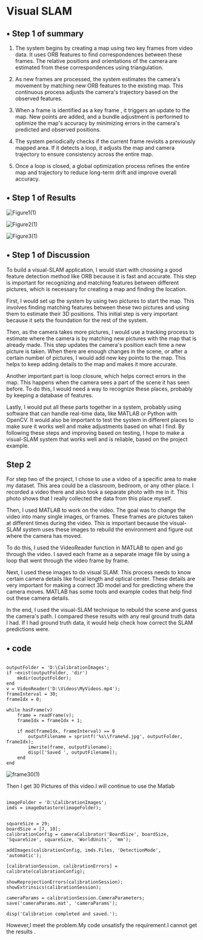 #  Visual SLAM
## &bull; Step 1 of summary
1. The system begins by creating a map using two key frames from video data. It uses ORB  features to find correspondences between these frames.
The relative positions and orientations of the camera are estimated from these correspondences using triangulation.

2. As new frames are processed, the system estimates the camera's movement by matching new ORB features to the existing map. 
This continuous process adjusts the camera's trajectory based on the observed features.

3. When a frame is identified as a key frame , it triggers an update to the map. New points are added, 
and a bundle adjustment is performed to optimize the map's accuracy by minimizing errors in the camera's predicted and observed positions.

4. The system periodically checks if the current frame revisits a previously mapped area. If it detects a loop,
it adjusts the map and camera trajectory to ensure consistency across the entire map.

5. Once a loop is closed, a global optimization process refines the entire map and trajectory to reduce long-term drift and improve overall accuracy.

## &bull; Step 1 of Results
![Figure1(1)](https://github.com/chzhao127/Project-SLAM/assets/161893598/34409bb3-5e88-4c82-970c-5eea0ed06723)

![Figure2(1)](https://github.com/chzhao127/Project-SLAM/assets/161893598/e213c0a4-cc66-49ac-a0ac-2398a1fd28ef)

![Figure3(1)](https://github.com/chzhao127/Project-SLAM/assets/161893598/19198a99-44a3-417a-9be2-b64372281470)

## &bull; Step 1 of Discussion
To build a visual-SLAM application, I would start with choosing a good feature detection method like ORB because it is fast and accurate.
This step is important for recognizing and matching features between different pictures, which is necessary for creating a map and finding the location.

First, I would set up the system by using two pictures to start the map. This involves finding matching features between these two pictures and using them to estimate their 3D positions. This initial step is very important because it sets the foundation for the rest of the system.

Then, as the camera takes more pictures, I would use a tracking process to estimate where the camera is by matching new pictures with the map that is already made. This step updates the camera's position each time a new picture is taken.
When there are enough changes in the scene, or after a certain number of pictures, I would add new key points to the map. This helps to keep adding details to the map and makes it more accurate.

Another important part is loop closure, which helps correct errors in the map. This happens when the camera sees a part of the scene it has seen before. To do this, I would need a way to recognize these places, probably by keeping a database of features.

Lastly, I would put all these parts together in a system, probably using software that can handle real-time data, like MATLAB or Python with OpenCV. It would also be important to test the system in different places to make sure it works well and make adjustments based on what I find.
By following these steps and improving based on testing, I hope to make a visual-SLAM system that works well and is reliable, based on the project example.

## Step 2
For step two of the project, I chose to use a video of a specific area to make my dataset. This area could be a classroom, bedroom, or any other place. I recorded a video there and also took a separate photo with me in it. This photo shows that I really collected the data from this place myself.

Then, I used MATLAB to work on the video. The goal was to change the video into many single images, or frames. These frames are pictures taken at different times during the video. This is important because the visual-SLAM system uses these images to rebuild the environment and figure out where the camera has moved.

To do this, I used the VideoReader function in MATLAB to open and go through the video. I saved each frame as a separate image file by using a loop that went through the video frame by frame.

Next, I used these images to do visual SLAM. This process needs to know certain camera details like focal length and optical center. These details are very important for making a correct 3D model and for predicting where the camera moves. MATLAB has some tools and example codes that help find out these camera details.

In the end, I used the visual-SLAM technique to rebuild the scene and guess the camera's path. I compared these results with any real ground truth data I had. If I had ground truth data, it would help check how correct the SLAM predictions were.
## &bull; code
<pre><code>
outputFolder = 'D:\CalibrationImages';
if ~exist(outputFolder, 'dir')
    mkdir(outputFolder); 
end
v = VideoReader('D:\Videos\MyVideos.mp4');
frameInterval = 30; 
frameIdx = 0;       

while hasFrame(v)
    frame = readFrame(v);
    frameIdx = frameIdx + 1;
    
    if mod(frameIdx, frameInterval) == 0
        outputFilename = sprintf('%s\\frame%d.jpg', outputFolder, frameIdx);
        imwrite(frame, outputFilename);  
        disp(['Saved ', outputFilename]);
    end
end
</code></pre>

![frame30(1)](https://github.com/chzhao127/Project-SLAM/assets/161893598/6fb976f3-2fed-4629-b49e-0d8b1aed5db6)

Then I get 30 Pictures of this video.I will continue to use the Matlab

<pre><code>
imageFolder = 'D:\CalibrationImages';
imds = imageDatastore(imageFolder);


squareSize = 29; 
boardSize = [7, 10];
calibrationConfig = cameraCalibrator('BoardSize', boardSize, 'SquareSize', squareSize, 'WorldUnits', 'mm');

addImages(calibrationConfig, imds.Files, 'DetectionMode', 'automatic');

[calibrationSession, calibrationErrors] = calibrate(calibrationConfig);

showReprojectionErrors(calibrationSession);
showExtrinsics(calibrationSession);

cameraParams = calibrationSession.CameraParameters;
save('cameraParams.mat', 'cameraParams');

disp('Calibration completed and saved.');
</code></pre>

However,I meet the problem.My code unsatisfy the requirement.I cannot get the results .
